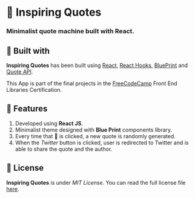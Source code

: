 # 📜 Inspiring Quotes
### Minimalist quote machine built with React.

## 🔨 Built with
__Inspiring Quotes__ has been built using [React](), [React Hooks](), [BluePrint](https://blueprintjs.com/) and [Quote API](https://forum.freecodecamp.org/t/free-api-inspirational-quotes-json-with-code-examples/311373).

This App is part of the final projects in the [FreeCodeCamp](https://www.freecodecamp.org/learn/front-end-libraries/front-end-libraries-projects/build-a-random-quote-machine) Front End Libraries Certification.

## 🌟 Features
1. Developed using __React JS__.
1. Minimalist theme designed with __Blue Print__ components library.
1. Every time that 🔄 is clicked, a new quote is randomly generated.
1. When the _Twitter_ button is clicked, user is redirected to Twitter and is able to share the quote and the author. 

## 📝 License
__Inspiring Quotes__ is under _MIT License_. You can read the full license file [here](LICENSE).
